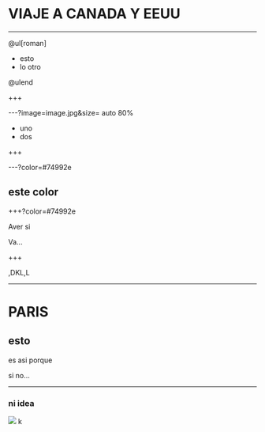 # VIAJE A CANADA Y EEUU



---

@ul[roman]

- esto
- lo otro

@ulend

+++

---?image=image.jpg&size= auto 80%

- uno
- dos

+++

---?color=#74992e

## este color

+++?color=#74992e

Aver si

Va...

+++

,DKL,L

---
# PARIS

## esto

es asi porque

si  no...

---

### ni idea


![](https://img.swipeusercontent.com/400/o/xpBhrxBPphPl7pPNQnrHflpznLxkJ6Wksd50tC0DFRxZRC.jpg)
k
